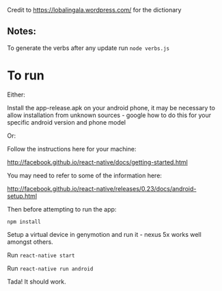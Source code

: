 Credit to https://lobalingala.wordpress.com/ for the dictionary

Notes:
------
To generate the verbs after any update run `node verbs.js`

To run
======

Either:

Install the app-release.apk on your android phone, it may be necessary to allow installation from unknown sources - google how to do this for your specific android version and phone model

Or:

Follow the instructions here for your machine: 

<http://facebook.github.io/react-native/docs/getting-started.html>

You may need to refer to some of the information here:

<http://facebook.github.io/react-native/releases/0.23/docs/android-setup.html>

Then before attempting to run the app:

```
npm install
```

Setup a virtual device in genymotion and run it - nexus 5x works well amongst others.

Run `react-native start`

Run `react-native run android`

Tada! It should work.
